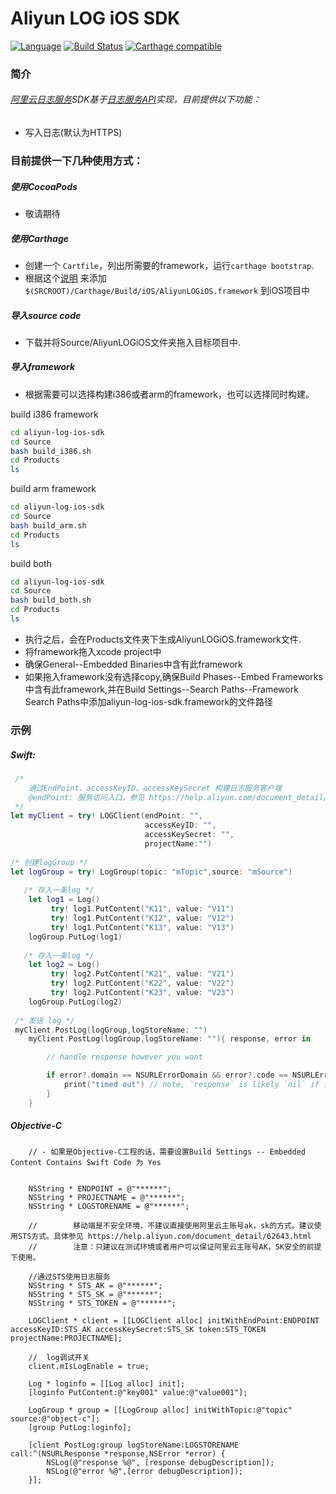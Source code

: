 # Aliyun LOG iOS SDK
[![Language](https://img.shields.io/badge/swift-3.0-orange.svg)](http://swift.org)
[![Build Status](https://travis-ci.org/aliyun/aliyun-log-ios-sdk.svg?branch=master)](https://github.com/aliyun/aliyun-log-ios-sdk)
[![Carthage compatible](https://img.shields.io/badge/Carthage-compatible-4BC51D.svg?style=flat)](https://github.com/Carthage/Carthage)
### 简介
###### [阿里云日志服务](https://www.aliyun.com/product/sls/)SDK基于[日志服务API](https://help.aliyun.com/document_detail/29007.html?spm=5176.55536.224569.9.2rvzUk)实现，目前提供以下功能：
  - 写入日志(默认为HTTPS)
  
### 目前提供一下几种使用方式：

##### 使用CocoaPods
  - 敬请期待

##### 使用Carthage
 - 创建一个 `Cartfile`，列出所需要的framework，运行`carthage bootstrap`.
 - 根据这个[说明](https://github.com/Carthage/Carthage#if-youre-building-for-ios-tvos-or-watchos) 来添加 `$(SRCROOT)/Carthage/Build/iOS/AliyunLOGiOS.framework` 到iOS项目中

##### 导入source code
 - 下载并将Source/AliyunLOGiOS文件夹拖入目标项目中.

##### 导入framework
- 根据需要可以选择构建i386或者arm的framework，也可以选择同时构建。

build i386 framework

``` bash
cd aliyun-log-ios-sdk
cd Source
bash build_i386.sh
cd Products
ls

```


build arm framework

``` bash
cd aliyun-log-ios-sdk
cd Source
bash build_arm.sh
cd Products
ls

```


build both

``` bash
cd aliyun-log-ios-sdk
cd Source
bash build_both.sh
cd Products
ls

```

 - 执行之后，会在Products文件夹下生成AliyunLOGiOS.framework文件.
 - 将framework拖入xcode project中
 - 确保General--Embedded Binaries中含有此framework
 - 如果拖入framework没有选择copy,确保Build Phases--Embed Frameworks中含有此framework,并在Build Settings--Search Paths--Framework Search Paths中添加aliyun-log-ios-sdk.framework的文件路径


### 示例

##### Swift:

``` swift
 /*
    通过EndPoint、accessKeyID、accessKeySecret 构建日志服务客户端
    @endPoint: 服务访问入口，参见 https://help.aliyun.com/document_detail/29008.html
 */
let myClient = try! LOGClient(endPoint: "",
                              accessKeyID: "",
                              accessKeySecret: "",
                              projectName:"")
        
/* 创建logGroup */
let logGroup = try! LogGroup(topic: "mTopic",source: "mSource")
        
   /* 存入一条log */
    let log1 = Log()
     	 try! log1.PutContent("K11", value: "V11")
         try! log1.PutContent("K12", value: "V12")
         try! log1.PutContent("K13", value: "V13")
    logGroup.PutLog(log1)
        
   /* 存入一条log */
    let log2 = Log()
     	 try! log2.PutContent("K21", value: "V21")
         try! log2.PutContent("K22", value: "V22")
         try! log2.PutContent("K23", value: "V23")
    logGroup.PutLog(log2)
        
 /* 发送 log */
 myClient.PostLog(logGroup,logStoreName: "")
    myClient.PostLog(logGroup,logStoreName: ""){ response, error in

        // handle response however you want

        if error?.domain == NSURLErrorDomain && error?.code == NSURLErrorTimedOut {
            print("timed out") // note, `response` is likely `nil` if it timed out
        }
    }
```


##### Objective-C
``` OC
	// - 如果是Objective-C工程的话，需要设置Build Settings -- Embedded Content Contains Swift Code 为 Yes


    NSString * ENDPOINT = @"******";
    NSString * PROJECTNAME = @"******";
    NSString * LOGSTORENAME = @"******";
    
    //        移动端是不安全环境，不建议直接使用阿里云主账号ak，sk的方式。建议使用STS方式。具体参见 https://help.aliyun.com/document_detail/62643.html
    //        注意：只建议在测试环境或者用户可以保证阿里云主账号AK，SK安全的前提下使用。
    
    //通过STS使用日志服务
    NSString * STS_AK = @"******";
    NSString * STS_SK = @"******";
    NSString * STS_TOKEN = @"******";
    
    LOGClient * client = [[LOGClient alloc] initWithEndPoint:ENDPOINT accessKeyID:STS_AK accessKeySecret:STS_SK token:STS_TOKEN projectName:PROJECTNAME];
    
    //  log调试开关
    client.mIsLogEnable = true;
    
    Log * loginfo = [[Log alloc] init];
    [loginfo PutContent:@"key001" value:@"value001"];
    
    LogGroup * group = [[LogGroup alloc] initWithTopic:@"topic" source:@"object-c"];
    [group PutLog:loginfo];
    
    [client PostLog:group logStoreName:LOGSTORENAME call:^(NSURLResponse *response,NSError *error) {
        NSLog(@"response %@", [response debugDescription]);
        NSLog(@"error %@",[error debugDescription]);
    }];

```

